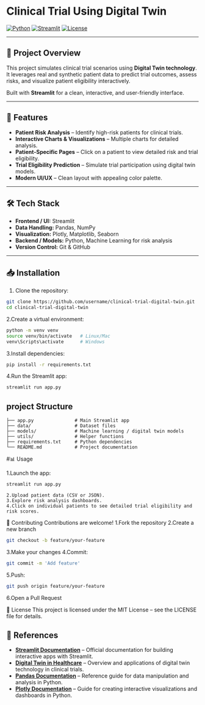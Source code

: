 # Clinical Trial Using Digital Twin

[![Python](https://img.shields.io/badge/Python-3.10-blue)](https://www.python.org/)
[![Streamlit](https://img.shields.io/badge/Streamlit-1.30-green)](https://streamlit.io/)
[![License](https://img.shields.io/badge/License-MIT-yellow)](LICENSE)

---

## 🚀 Project Overview

This project simulates clinical trial scenarios using **Digital Twin technology**. It leverages real and synthetic patient data to predict trial outcomes, assess risks, and visualize patient eligibility interactively.

Built with **Streamlit** for a clean, interactive, and user-friendly interface.

---

## 🧩 Features

- **Patient Risk Analysis** – Identify high-risk patients for clinical trials.
- **Interactive Charts & Visualizations** – Multiple charts for detailed analysis.
- **Patient-Specific Pages** – Click on a patient to view detailed risk and trial eligibility.
- **Trial Eligibility Prediction** – Simulate trial participation using digital twin models.
- **Modern UI/UX** – Clean layout with appealing color palette.

---

## 🛠️ Tech Stack

- **Frontend / UI:** Streamlit  
- **Data Handling:** Pandas, NumPy  
- **Visualization:** Plotly, Matplotlib, Seaborn  
- **Backend / Models:** Python, Machine Learning for risk analysis  
- **Version Control:** Git & GitHub  

---

## 📥 Installation

1. Clone the repository:

```bash
git clone https://github.com/username/clinical-trial-digital-twin.git
cd clinical-trial-digital-twin
 ```

2.Create a virtual environment:
```bash
python -m venv venv
source venv/bin/activate   # Linux/Mac
venv\Scripts\activate      # Windows
```

3.Install dependencies:
```bash
pip install -r requirements.txt
```
4.Run the Streamlit app:
```bash
streamlit run app.py
```


## project Structure 
```clinical-trial-digital-twin/
├── app.py               # Main Streamlit app
├── data/                # Dataset files
├── models/              # Machine learning / digital twin models
├── utils/               # Helper functions
├── requirements.txt     # Python dependencies
└── README.md            # Project documentation
```

#📊 Usage

1.Launch the app:
```bash
streamlit run app.py
```
```
2.Upload patient data (CSV or JSON).
3.Explore risk analysis dashboards.
4.Click on individual patients to see detailed trial eligibility and risk scores.
```

🤝 Contributing
Contributions are welcome!
1.Fork the repository
2.Create a new branch
```bash
git checkout -b feature/your-feature
```
3.Make your changes
4.Commit:
```bash
git commit -m 'Add feature'
```
5.Push:
```bash
git push origin feature/your-feature
```
6.Open a Pull Request

📜 License
This project is licensed under the MIT License – see the LICENSE
 file for details.

## 🔗 References

- **[Streamlit Documentation](https://docs.streamlit.io/)** – Official documentation for building interactive apps with Streamlit.  
- **[Digital Twin in Healthcare](https://www.sciencedirect.com/topics/engineering/digital-twin)** – Overview and applications of digital twin technology in clinical trials.  
- **[Pandas Documentation](https://pandas.pydata.org/docs/)** – Reference guide for data manipulation and analysis in Python.  
- **[Plotly Documentation](https://plotly.com/python/)** – Guide for creating interactive visualizations and dashboards in Python.  



